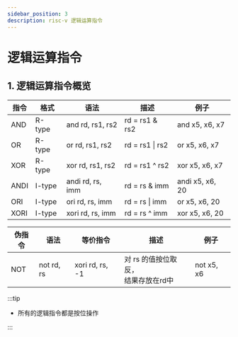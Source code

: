 ```yaml
---
sidebar_position: 3
description: risc-v 逻辑运算指令
---
```




# 逻辑运算指令

## 1. 逻辑运算指令概览

| 指令 | 格式   | 语法             | 描述            | 例子            |
| ---- | ------ | ---------------- | --------------- | --------------- |
| AND  | R-type | and rd, rs1, rs2 | rd = rs1 & rs2  | and x5, x6, x7  |
| OR   | R-type | or rd, rs1, rs2  | rd = rs1 \| rs2 | or x5, x6, x7   |
| XOR  | R-type | xor rd, rs1, rs2 | rd = rs1 ^ rs2  | xor x5, x6, x7  |
| ANDI | I-type | andi rd, rs, imm | rd = rs & imm   | andi x5, x6, 20 |
| ORI  | I-type | ori rd, rs, imm  | rd = rs \| imm  | or x5, x6, 20   |
| XORI | I-type | xori rd, rs, imm | rd = rs ^ imm   | xor x5, x6, 20  |

| 伪指令 | 语法       | 等价指令        | 描述                                    | 例子       |
| ------ | ---------- | --------------- | --------------------------------------- | ---------- |
| NOT    | not rd, rs | xori rd, rs, -1 | 对 rs 的值按位取反，<br/>结果存放在rd中 | not x5, x6 |



:::tip

- 所有的逻辑指令都是按位操作

:::

